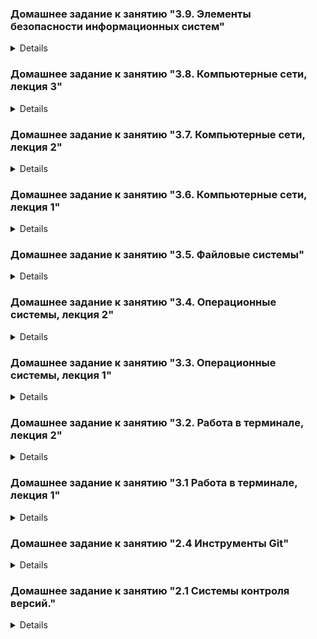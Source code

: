 ### Домашнее задание к занятию "3.9. Элементы безопасности информационных систем"

<details>

#### 1. Установите Bitwarden плагин для браузера. Зарегистрируйтесь и сохраните несколько паролей.
![](pic/Bitwarden1.png)
#### 2. Установите Google authenticator на мобильный телефон. Настройте вход в Bitwarden аккаунт через Google authenticator OTP.
![](pic/Bitwarden2.png)
#### 3. Установите apache2, сгенерируйте самоподписанный сертификат, настройте тестовый сайт для работы по HTTPS.
```shell
$ sudo apt install apache2
```
```shell
$ sudo openssl req -x509 -nodes -days 365 -newkey rsa:2048 -keyout /etc/ssl/private/apache-selfsigned.key -out /etc/ssl/certs/apache-selfsigned.crt
Generating a RSA private key
.............+++++
................+++++
writing new private key to '/etc/ssl/private/apache-selfsigned.key'
-----
You are about to be asked to enter information that will be incorporated
into your certificate request.
What you are about to enter is what is called a Distinguished Name or a DN.
There are quite a few fields but you can leave some blank
For some fields there will be a default value,
If you enter '.', the field will be left blank.
-----
Country Name (2 letter code) [AU]:
State or Province Name (full name) [Some-State]:
Locality Name (eg, city) []:
Organization Name (eg, company) [Internet Widgits Pty Ltd]:
Organizational Unit Name (eg, section) []:
Common Name (e.g. server FQDN or YOUR name) []:
Email Address []:
```
```shell
$ sudo a2enmod ssl
$ sudo systemctl restart apache2

```

#### 4. Проверьте на TLS уязвимости произвольный сайт в интернете.
```shell
# docker run --rm -ti  drwetter/testssl.sh https://kiprinform.com

```
#### 5. Установите на Ubuntu ssh сервер, сгенерируйте новый приватный ключ. Скопируйте свой публичный ключ на другой сервер. Подключитесь к серверу по SSH-ключу.

#### 6. Переименуйте файлы ключей из задания 5. Настройте файл конфигурации SSH клиента, так чтобы вход на удаленный сервер осуществлялся по имени сервера.

#### 7. Соберите дамп трафика утилитой tcpdump в формате pcap, 100 пакетов. Откройте файл pcap в Wireshark.
```shell
# tcpdump -nnei any -c 100 -w 100packets.pcap
tcpdump: listening on any, link-type LINUX_SLL (Linux cooked v1), capture size 262144 bytes
100 packets captured
178 packets received by filter
0 packets dropped by kernel
```
![](pic/Wireshark.png)

#### 8*. Просканируйте хост scanme.nmap.org. Какие сервисы запущены?

```shell
# nmap scanme.nmap.org
Starting Nmap 7.80 ( https://nmap.org ) at 2021-12-03 15:52 EET
Nmap scan report for scanme.nmap.org (45.33.32.156)
Host is up (0.22s latency).
Other addresses for scanme.nmap.org (not scanned): 2600:3c01::f03c:91ff:fe18:bb2f
Not shown: 996 closed ports
PORT      STATE SERVICE
22/tcp    open  ssh
80/tcp    open  http
9929/tcp  open  nping-echo
31337/tcp open  Elite

Nmap done: 1 IP address (1 host up) scanned in 2.68 seconds
```
Подняты ssh, web-server, nping-echo server, открыт порт 31337

#### 9*. Установите и настройте фаервол ufw на web-сервер из задания 3. Откройте доступ снаружи только к портам 22,80,443

</details>


### Домашнее задание к занятию "3.8. Компьютерные сети, лекция 3"  

<details>


#### 1. Подключитесь к публичному маршрутизатору в интернет. Найдите маршрут к вашему публичному IP
```shell
telnet route-views.routeviews.org
Username: rviews
show ip route x.x.x.x/32
show bgp x.x.x.x/32
```
```shell
route-views>show ip route 185.170.xxx.xxx
Routing entry for 185.170.xxx.0/22
  Known via "bgp 6447", distance 20, metric 0
  Tag 8283, type external
  Last update from 94.142.247.3 3w2d ago
  Routing Descriptor Blocks:
  * 94.142.247.3, from 94.142.247.3, 3w2d ago
      Route metric is 0, traffic share count is 1
      AS Hops 4
      Route tag 8283
      MPLS label: none
```
```shell
route-views>show bgp 185.170.xxx.xxx
BGP routing table entry for 185.170.xxx.0/22, version 1295019693
Paths: (24 available, best #10, table default)
  Not advertised to any peer
  Refresh Epoch 1
  4901 6079 1299 5504 206912
    162.250.137.254 from 162.250.137.254 (162.250.137.254)
      Origin IGP, localpref 100, valid, external
      Community: 65000:10100 65000:10300 65000:10400
      path 7FE0DF658448 RPKI State not found
      rx pathid: 0, tx pathid: 0
..........
  Refresh Epoch 1
  19214 174 1299 5504 206912
    208.74.64.40 from 208.74.64.40 (208.74.64.40)
      Origin IGP, localpref 100, valid, external
      Community: 174:21000 174:22013
      path 7FE1733FC848 RPKI State not found
      rx pathid: 0, tx pathid: 0
  Refresh Epoch 1
  1351 6939 1299 5504 206912
    132.198.255.253 from 132.198.255.253 (132.198.255.253)
      Origin IGP, localpref 100, valid, external
      path 7FE0DA7650A8 RPKI State not found
      rx pathid: 0, tx pathid: 0
```

#### 2. Создайте dummy0 интерфейс в Ubuntu. Добавьте несколько статических маршрутов. Проверьте таблицу маршрутизации.

Запуск модуля
```shell
# echo "dummy" > /etc/modules-load.d/dummy.conf
# echo "options dummy numdummies=2" > /etc/modprobe.d/dummy.conf
```
Настройка интерфейса
```shell
# cat << "EOF" >> /etc/systemd/network/10-dummy0.netdev
[NetDev]
Name=dummy0
Kind=dummy
EOF
# cat << "EOF" >> /etc/systemd/network/20-dummy0.network
[Match]
Name=dummy0

[Network]
Address=10.0.8.1/24
EOF
#
#
# systemctl restart systemd-networkd
```
Добавление статического маршрута
```shell
# nano /etc/netplan/02-networkd.yaml
network:
  version: 2
  ethernets:
    eth0:
      optional: true
      addresses:
        - 10.0.2.3/24
      routes:
        - to: 10.0.4.0/24
          via: 10.0.2.2
```
Таблица маршрутизации
```shell
# ip r
default via 10.0.2.2 dev eth0 proto dhcp src 10.0.2.15 metric 100
10.0.2.0/24 dev eth0 proto kernel scope link src 10.0.2.3
10.0.2.2 dev eth0 proto dhcp scope link src 10.0.2.15 metric 100
10.0.4.0/24 via 10.0.2.2 dev eth0 proto static
10.0.8.0/24 dev dummy0 proto kernel scope link src 10.0.8.1
```
Статический маршрут
```shell
# ip r | grep static
10.0.4.0/24 via 10.0.2.2 dev eth0 proto static
```


#### 3. Проверьте открытые TCP порты в Ubuntu, какие протоколы и приложения используют эти порты? Приведите несколько примеров.
```shell
# ss -tnlp
State    Recv-Q   Send-Q      Local Address:Port       Peer Address:Port   Process
LISTEN   0        4096              0.0.0.0:111             0.0.0.0:*       users:(("rpcbind",pid=555,fd=4),("systemd",pid=1,fd=35))
LISTEN   0        4096        127.0.0.53%lo:53              0.0.0.0:*       users:(("systemd-resolve",pid=556,fd=13))
LISTEN   0        128               0.0.0.0:22              0.0.0.0:*       users:(("sshd",pid=1325,fd=3))
LISTEN   0        4096                 [::]:111                [::]:*       users:(("rpcbind",pid=555,fd=6),("systemd",pid=1,fd=37))
LISTEN   0        128                  [::]:22                 [::]:*       users:(("sshd",pid=1325,fd=4))
```
:53 - DNS  
:22 - SSH

#### 4. Проверьте используемые UDP сокеты в Ubuntu, какие протоколы и приложения используют эти порты?
```shell
# ss -unap
State    Recv-Q   Send-Q      Local Address:Port       Peer Address:Port   Process
UNCONN   0        0           127.0.0.53%lo:53              0.0.0.0:*       users:(("systemd-resolve",pid=556,fd=12))
UNCONN   0        0          10.0.2.15%eth0:68              0.0.0.0:*       users:(("systemd-network",pid=12712,fd=20))
UNCONN   0        0                 0.0.0.0:111             0.0.0.0:*       users:(("rpcbind",pid=555,fd=5),("systemd",pid=1,fd=36))
UNCONN   0        0                    [::]:111                [::]:*       users:(("rpcbind",pid=555,fd=7),("systemd",pid=1,fd=38))
```
:53 - DNS  
:68 - Используется клиентскими машинами для получения информации о динамической IP-адресации от DHCP-сервера.
#### 5. Используя diagrams.net, создайте L3 диаграмму вашей домашней сети или любой другой сети, с которой вы работали.
![](pic/network_diagram.png)
#### 6*. Установите Nginx, настройте в режиме балансировщика TCP или UDP.

Создаем 4 VM (1-ый - клиент, 2-ой - балансировщик, 3-ий и 4-ый - веб-серверы)

vagrantfile
```shell
boxes = {
  'netology1' => '10',
  'netology2' => '60',
  'netology3' => '90',
  'netology4' => '120'
}

Vagrant.configure("2") do |config|
  config.vm.network "private_network", virtualbox__intnet: true, auto_config: false
  config.vm.provider "virtualbox" do |v|
    v.memory = 1024
    v.cpus = 1
  end
  config.vm.box = "bento/ubuntu-20.04"

  boxes.each do |k, v|
    config.vm.define k do |node|
      node.vm.provision "shell" do |s|
        s.inline = "hostname $1;"\
          "ip addr add $2 dev eth1;"\
          "ip link set dev eth1 up;"\
          "apt -y update;"\
          "apt -y install nginx;"\
          "mkdir -p /data/www;"\
          "echo Hello from $1 >> /data/www/index.html;"
        s.args = [k, "172.28.128.#{v}/24"]
      end
    end
  end
end
```
На балансировщике (VM2) добавляем конфиг
```shell
$ sudo nano /etc/nginx/conf.d/proxyTCP.conf
     upstream backend1 {
         server 172.28.128.90:8080;
         server 172.28.128.120:8080;
     }
     server {
         listen 8080;
         location / {
             proxy_pass http://backend1;
         }
     }

$ sudo nginx -s reload
```
На веб-серверах (VM3, VM4) меняем конфиги
```shell
$ sudo nano /etc/nginx/sites-enabled/default
server {
     listen 8080;
     location / {
             root /data/www;
             index  index.html index.htm;
     }
}

$ sudo nginx -s reload
```
Отдаем запрос с VM1
```shell
$ curl 172.28.128.60:8080
Hello from netology3
$ curl 172.28.128.60:8080
Hello from netology4
$ curl 172.28.128.60:8080
Hello from netology3
$ curl 172.28.128.60:8080
Hello from netology4
```

#### 7*. Установите bird2, настройте динамический протокол маршрутизации RIP.

#### 8*. Установите Netbox, создайте несколько IP префиксов, используя curl проверьте работу API.

Установка docker
```shell
# curl -fsSL https://download.docker.com/linux/ubuntu/gpg | sudo gpg --dearmor -o /usr/share/keyrings/docker-archive-keyring.gpg
# echo "deb [arch=amd64 signed-by=/usr/share/keyrings/docker-archive-keyring.gpg] https://download.docker.com/linux/ubuntu $(lsb_release -cs) stable" | sudo tee /etc/apt/sources.list.d/docker.list > /dev/null
# sudo apt-get update
# sudo apt-get install docker-ce docker-ce-cli containerd.io
# apt install docker-compose
```
Запуск Netbox
```shell
# git clone -b release https://github.com/netbox-community/netbox-docker.git
# cd netbox-docker
# tee docker-compose.override.yml <<EOF
version: '3.4'
services:
  netbox:
    ports:
      - 8000:8080
EOF
# docker-compose pull
# docker-compose up
```
Запрос на создание префикса через `curl`
```shell
$ sudo curl -ss -X POST -H "Authorization: Token 0123456789abcdef0123456789abcdef01234567" -H "Content-Type: application/json" -H "Accept: application/json; indent=4" http://10.0.2.15:8000/api/ipam/prefixes/ --data '{"prefix": "10.0.8.0/24"}'
{
    "id": 8,
    "url": "http://10.0.2.15:8000/api/ipam/prefixes/8/",
    "display": "10.0.8.0/24",
    "family": {
        "value": 4,
        "label": "IPv4"
    },
    "prefix": "10.0.8.0/24",
    "site": null,
    "vrf": null,
    "tenant": null,
    "vlan": null,
    "status": {
        "value": "active",
        "label": "Active"
    },
    "role": null,
    "is_pool": false,
    "mark_utilized": false,
    "description": "",
    "tags": [],
    "custom_fields": {},
    "created": "2021-12-02",
    "last_updated": "2021-12-02T15:03:45.193570Z",
    "children": 0,
    "_depth": 0
}
```
![](pic/netbox.png)


</details>


### Домашнее задание к занятию "3.7. Компьютерные сети, лекция 2"

<details>


#### 1. Проверьте список доступных сетевых интерфейсов на вашем компьютере. Какие команды есть для этого в Linux и в Windows?  

Linux
- `ip link show`
```shell
$ ip link show
1: lo: <LOOPBACK,UP,LOWER_UP> mtu 65536 qdisc noqueue state UNKNOWN mode DEFAULT group default qlen 1000
    link/loopback 00:00:00:00:00:00 brd 00:00:00:00:00:00
2: eth0: <BROADCAST,MULTICAST,UP,LOWER_UP> mtu 1500 qdisc fq_codel state UP mode DEFAULT group default qlen 1000
    link/ether xx:xx:27:73:xx:xx brd ff:ff:ff:ff:ff:ff
```
- `ifconfig -a`
```shell
$ ip link show
1: lo: <LOOPBACK,UP,LOWER_UP> mtu 65536 qdisc noqueue state UNKNOWN mode DEFAULT group default qlen 1000
    link/loopback 00:00:00:00:00:00 brd 00:00:00:00:00:00
2: eth0: <BROADCAST,MULTICAST,UP,LOWER_UP> mtu 1500 qdisc fq_codel state UP mode DEFAULT group default qlen 1000
    link/ether xx:xx:27:73:xx:xx brd ff:ff:ff:ff:ff:ff
vagrant@vagrant:~$ ifconfig -a
eth0: flags=4163<UP,BROADCAST,RUNNING,MULTICAST>  mtu 1500
        inet 10.0.2.15  netmask 255.255.255.0  broadcast 10.0.2.255
        inet6 xxxx::a00:27ff:fe73:xxxx  prefixlen 64  scopeid 0x20<link>
        ether xx:xx:27:73:xx:xx  txqueuelen 1000  (Ethernet)
        RX packets 16095  bytes 15813251 (15.8 MB)
        RX errors 0  dropped 0  overruns 0  frame 0
        TX packets 7794  bytes 984770 (984.7 KB)
        TX errors 0  dropped 0 overruns 0  carrier 0  collisions 0

lo: flags=73<UP,LOOPBACK,RUNNING>  mtu 65536
        inet 127.0.0.1  netmask 255.0.0.0
        inet6 ::1  prefixlen 128  scopeid 0x10<host>
        loop  txqueuelen 1000  (Local Loopback)
        RX packets 284  bytes 26504 (26.5 KB)
        RX errors 0  dropped 0  overruns 0  frame 0
        TX packets 284  bytes 26504 (26.5 KB)
        TX errors 0  dropped 0 overruns 0  carrier 0  collisions 0
```

Windows

- `ifconfig -a`


#### 2. Какой протокол используется для распознавания соседа по сетевому интерфейсу? Какой пакет и команды есть в Linux для этого?  

Протокол LLDP.  
Пакет lldpd.  
Команда lldpctl.

#### 3. Какая технология используется для разделения L2 коммутатора на несколько виртуальных сетей? Какой пакет и команды есть в Linux для этого? Приведите пример конфига.  

Технология называется VLAN (Virtual LAN).  
Пакет в Ubuntu Linux - vlan  
Пример конфига:
```shell
network:
  version: 2
  renderer: networkd
  ethernets:
    ens4:
      optional: yes
      addresses: 
        - 192.168.0.2/24
  vlans:
    vlan88:
      id: 88
      link: ens4 
      addresses:
        - 192.168.1.2/24
```

#### 4. Какие типы агрегации интерфейсов есть в Linux? Какие опции есть для балансировки нагрузки? Приведите пример конфига.  

В Linux есть две технологии агрегации (LAG): bonding и teaming.  

Типы агрегации bonding:

```shell
$ modinfo bonding | grep mode:
parm:           mode:Mode of operation; 0 for balance-rr, 1 for active-backup, 2 for balance-xor, 3 for broadcast, 4 for 802.3ad, 5 for balance-tlb, 6 for balance-alb (charp)
```

`active-backup` и `broadcast` обеспечивают только отказоустойчивость  
`balance-tlb`, `balance-alb`, `balance-rr`, `balance-xor` и `802.3ad` обеспечат отказоустойчивость и балансировку

`balance-rr` - Политика round-robin. Пакеты отправляются последовательно, начиная с первого доступного интерфейса и заканчивая последним. Эта политика применяется для балансировки нагрузки и отказоустойчивости.  
`active-backup` - Политика активный-резервный. Только один сетевой интерфейс из объединённых будет активным. Другой интерфейс может стать активным, только в том случае, когда упадёт текущий активный интерфейс. Эта политика применяется для отказоустойчивости.  
`balance-xor` - Политика XOR. Передача распределяется между сетевыми картами используя формулу: [( «MAC адрес источника» XOR «MAC адрес назначения») по модулю «число интерфейсов»]. Получается одна и та же сетевая карта передаёт пакеты одним и тем же получателям. Политика XOR применяется для балансировки нагрузки и отказоустойчивости.  
`broadcast` - Широковещательная политика. Передает всё на все сетевые интерфейсы. Эта политика применяется для отказоустойчивости.  
`802.3ad` - Политика агрегирования каналов по стандарту IEEE 802.3ad. Создаются агрегированные группы сетевых карт с одинаковой скоростью и дуплексом. При таком объединении передача задействует все каналы в активной агрегации, согласно стандарту IEEE 802.3ad. Выбор через какой интерфейс отправлять пакет определяется политикой по умолчанию XOR политика.  
`balance-tlb` - Политика адаптивной балансировки нагрузки передачи. Исходящий трафик распределяется в зависимости от загруженности каждой сетевой карты (определяется скоростью загрузки). Не требует дополнительной настройки на коммутаторе. Входящий трафик приходит на текущую сетевую карту. Если она выходит из строя, то другая сетевая карта берёт себе MAC адрес вышедшей из строя карты.  
`balance-alb` - Политика адаптивной балансировки нагрузки. Включает в себя политику balance-tlb плюс осуществляет балансировку входящего трафика. Не требует дополнительной настройки на коммутаторе. Балансировка входящего трафика достигается путём ARP переговоров.  

`active-backup` на отказоустойчивость:
```shell
 network:
   version: 2
   renderer: networkd
   ethernets:
     ens3:
       dhcp4: no 
       optional: true
     ens5: 
       dhcp4: no 
       optional: true
   bonds:
     bond0: 
       dhcp4: yes 
       interfaces:
         - ens3
         - ens5
       parameters:
         mode: active-backup
         primary: ens3
         mii-monitor-interval: 2
```
`balance-alb` - балансировка:
```shell
   bonds:
     bond0: 
       dhcp4: yes 
       interfaces:
         - ens3
         - ens5
       parameters:
         mode: balance-alb
         mii-monitor-interval: 2
```


#### 5. Сколько IP адресов в сети с маской /29 ? Сколько /29 подсетей можно получить из сети с маской /24. Приведите несколько примеров /29 подсетей внутри сети 10.10.10.0/24.

```shell
$ ipcalc -b 10.10.10.0/29
Address:   10.10.10.0
Netmask:   255.255.255.248 = 29
Wildcard:  0.0.0.7
=>
Network:   10.10.10.0/29
HostMin:   10.10.10.1
HostMax:   10.10.10.6
Broadcast: 10.10.10.7
Hosts/Net: 6                     Class A, Private Internet
```
8 адресов = 6 для хостов, 1 адрес сети и 1 широковещательный адрес.

Сеть с маской /24 можно разбить на 32 подсети с маской /29

#### 6. Задача: вас попросили организовать стык между 2-мя организациями. Диапазоны 10.0.0.0/8, 172.16.0.0/12, 192.168.0.0/16 уже заняты. Из какой подсети допустимо взять частные IP адреса? Маску выберите из расчета максимум 40-50 хостов внутри подсети.

- Можно взять адреса из сети для CGNAT - 100.64.0.0/10.
```shell
$ ipcalc -b 100.64.0.0/10 -s 50
Address:   100.64.0.0
Netmask:   255.192.0.0 = 10
Wildcard:  0.63.255.255
=>
Network:   100.64.0.0/10
HostMin:   100.64.0.1
HostMax:   100.127.255.254
Broadcast: 100.127.255.255
Hosts/Net: 4194302               Class A

1. Requested size: 50 hosts
Netmask:   255.255.255.192 = 26
Network:   100.64.0.0/26
HostMin:   100.64.0.1
HostMax:   100.64.0.62
Broadcast: 100.64.0.63
Hosts/Net: 62                    Class A
```
- Маска для диапазонов будет /26, она позволит подключить 62 хоста.

#### 7. Как проверить ARP таблицу в Linux, Windows? Как очистить ARP кеш полностью? Как из ARP таблицы удалить только один нужный IP?

Проверить таблицу можно так:

- Linux: `ip neigh`, `arp -n`
- Windows: `arp -a`

Очистить кеш так:

- Linux: `ip neigh flush`
- Windows: `arp -d *`

Удалить один IP так:

- Linux: `ip neigh delete <IP> dev <INTERFACE>`, `arp -d <IP>`
- Windows: `arp -d <IP>`



</details>


### Домашнее задание к занятию "3.6. Компьютерные сети, лекция 1"  

<details>

#### 1. Работа c HTTP через телнет.
- Подключитесь утилитой телнет к сайту stackoverflow.com telnet stackoverflow.com 80
- отправьте HTTP запрос
```shell
GET /questions HTTP/1.0
HOST: stackoverflow.com
[press enter]
[press enter]
```
- В ответе укажите полученный HTTP код, что он означает?  

```shell
$ telnet stackoverflow.com 80
Trying 151.101.129.69...
Connected to stackoverflow.com.
Escape character is '^]'.
GET /questions HTTP/1.0
HOST: stackoverflow.com

HTTP/1.1 301 Moved Permanently
cache-control: no-cache, no-store, must-revalidate
location: https://stackoverflow.com/questions
x-request-guid: 6b722bf1-5548-4c23-8783-e7dd3eac8a43
feature-policy: microphone 'none'; speaker 'none'
content-security-policy: upgrade-insecure-requests; frame-ancestors 'self' https://stackexchange.com
Accept-Ranges: bytes
Date: Fri, 26 Nov 2021 15:19:58 GMT
Via: 1.1 varnish
Connection: close
X-Served-By: cache-fra19171-FRA
X-Cache: MISS
X-Cache-Hits: 0
X-Timer: S1637939998.255844,VS0,VE92
Vary: Fastly-SSL
X-DNS-Prefetch-Control: off
Set-Cookie: prov=3b058312-43f7-622e-8757-90187bed30db; domain=.stackoverflow.com; expires=Fri, 01-Jan-2055 00:00:00 GMT; path=/; HttpOnly

Connection closed by foreign host.
```
В ответ получили код 301 - редирект с HTTP на HTTPS протокол того же url

#### 2. Повторите задание 1 в браузере, используя консоль разработчика F12.
- откройте вкладку Network
- отправьте запрос http://stackoverflow.com
- найдите первый ответ HTTP сервера, откройте вкладку Headers
- укажите в ответе полученный HTTP код.
- проверьте время загрузки страницы, какой запрос обрабатывался дольше всего?
- приложите скриншот консоли браузера в ответ.  

![](pic/307.png)

В ответ получили код 307 (Temporary Redirect)

![](pic/time.png)

Страница полностью загрузилась за 2.24 сек. Самый долгий запрос - начальная загрузка страницы 353 мс

![](pic/timing.png)

#### 3. Какой IP адрес у вас в интернете?

```shell
$ dig @resolver4.opendns.com myip.opendns.com +short
82.102.xxx.xxx
```

#### 4. Какому провайдеру принадлежит ваш IP адрес? Какой автономной системе AS? Воспользуйтесь утилитой whois

```shell
$ whois 82.102.xxx.xxx | grep ^descr
descr:          PrimeTel PLC
```
IP адрес принадлежит ISP PrimeTel PLC
```shell
$ whois 82.102.xxx.xxx | grep ^origin
origin:         AS8544
```
AS - AS206912

#### 5. Через какие сети проходит пакет, отправленный с вашего компьютера на адрес 8.8.8.8? Через какие AS? Воспользуйтесь утилитой traceroute

```shell
$ traceroute -An 8.8.8.8
traceroute to 8.8.8.8 (8.8.8.8), 30 hops max, 60 byte packets
 1  10.0.2.2 [*]  0.580 ms  0.453 ms  0.537 ms
 2  172.20.10.1 [*]  25.259 ms  25.239 ms  29.771 ms
 3  * * *
 4  10.95.130.98 [*]  109.653 ms  109.633 ms  109.614 ms
 5  10.95.130.209 [*]  109.594 ms  109.573 ms  109.552 ms
 6  78.158.134.114 [AS8544]  119.005 ms  107.965 ms  107.917 ms
 7  78.158.141.157 [AS8544]  187.849 ms  124.968 ms  124.899 ms
 8  78.158.141.141 [AS8544]  124.369 ms  124.188 ms  123.989 ms
 9  * * *
10  8.8.8.8 [AS15169]  123.991 ms  123.943 ms  123.758 ms
```
Пакет проходит через AS - AS8544, AS15169

```shell
$ grep org-name <(whois AS8544)
org-name:       Primetel PLC
$ grep OrgName <(whois AS15169)
OrgName:        Google LLC
```

#### 6. Повторите задание 5 в утилите mtr. На каком участке наибольшая задержка - delay?

```shell
$ mtr 8.8.8.8 -znrc 1
Start: 2021-11-26T15:17:47+0000
HOST: vagrant                     Loss%   Snt   Last   Avg  Best  Wrst StDev
  1. AS???    10.0.2.2             0.0%     1    0.4   0.4   0.4   0.4   0.0
  2. AS???    172.20.10.1          0.0%     1    5.7   5.7   5.7   5.7   0.0
  3. AS???    ???                 100.0     1    0.0   0.0   0.0   0.0   0.0
  4. AS???    10.95.130.98         0.0%     1   29.2  29.2  29.2  29.2   0.0
  5. AS???    10.95.130.209        0.0%     1   43.0  43.0  43.0  43.0   0.0
  6. AS8544   78.158.134.114       0.0%     1   48.0  48.0  48.0  48.0   0.0
  7. AS8544   78.158.141.157       0.0%     1  121.2 121.2 121.2 121.2   0.0
  8. AS8544   78.158.141.141       0.0%     1  110.6 110.6 110.6 110.6   0.0
  9. AS15169  108.170.236.175      0.0%     1   97.4  97.4  97.4  97.4   0.0
 10. AS15169  142.250.229.59       0.0%     1   88.4  88.4  88.4  88.4   0.0
 11. AS15169  8.8.8.8              0.0%     1   94.6  94.6  94.6  94.6   0.0
```
Наибольшая задержка на 7 хопе

#### 7. Какие DNS сервера отвечают за доменное имя dns.google? Какие A записи? воспользуйтесь утилитой dig

```shell
$ dig +short NS dns.google
ns4.zdns.google.
ns2.zdns.google.
ns1.zdns.google.
ns3.zdns.google.
```
NS записи

```shell
$ dig +short A dns.google
8.8.4.4
8.8.8.8
```
A записи

#### 8. Проверьте PTR записи для IP адресов из задания 7. Какое доменное имя привязано к IP? воспользуйтесь утилитой dig

```shell
$ for ip in `dig +short A dns.google`; do dig -x $ip | grep ^[0-9].*in-addr; done
8.8.8.8.in-addr.arpa.	18561	IN	PTR	dns.google.
4.4.8.8.in-addr.arpa.	21274	IN	PTR	dns.google.
```
dns.google

</details>

### Домашнее задание к занятию "3.5. Файловые системы"

<details>

#### 1. Узнайте о [sparse](https://ru.wikipedia.org/wiki/%D0%A0%D0%B0%D0%B7%D1%80%D0%B5%D0%B6%D1%91%D0%BD%D0%BD%D1%8B%D0%B9_%D1%84%D0%B0%D0%B9%D0%BB) (разряженных) файлах.

Файлы с пустотами на диске. Разреженный файл эффективен, потому что он не хранит нули на диске, вместо этого он содержит достаточно метаданных, описывающих нули, которые будут сгенерированы. Разрежённые файлы используются для хранения, например, контейнеров.

Обычный файл заполненный нулями
```shell
$ dd if=/dev/zero of=output1 bs=1G count=4
$ stat output1
File: ouput1
  Size: 4294967296      Blocks: 8388616    IO Block: 4096   regular file
```
Разреженный файл заполненный нулями
```shell
$ dd if=/dev/zero of=output2 bs=1G seek=0 count=0
$ stat output2
File: output2
  Size: 4294967296      Blocks: 0          IO Block: 4096   regular file
```

#### 2. Могут ли файлы, являющиеся жесткой ссылкой на один объект, иметь разные права доступа и владельца? Почему?

Нет, не могут, т.к. это просто ссылки на один и тот же inode - в нём и хранятся права доступа и имя владельца.

#### 3. Сделайте `vagrant destroy` на имеющийся инстанс Ubuntu. Замените содержимое Vagrantfile следующим:

```shell
Vagrant.configure("2") do |config|
  config.vm.box = "bento/ubuntu-20.04"
  config.vm.provider :virtualbox do |vb|
    lvm_experiments_disk0_path = "/tmp/lvm_experiments_disk0.vmdk"
    lvm_experiments_disk1_path = "/tmp/lvm_experiments_disk1.vmdk"
    vb.customize ['createmedium', '--filename', lvm_experiments_disk0_path, '--size', 2560]
    vb.customize ['createmedium', '--filename', lvm_experiments_disk1_path, '--size', 2560]
    vb.customize ['storageattach', :id, '--storagectl', 'SATA Controller', '--port', 1, '--device', 0, '--type', 'hdd', '--medium', lvm_experiments_disk0_path]
    vb.customize ['storageattach', :id, '--storagectl', 'SATA Controller', '--port', 2, '--device', 0, '--type', 'hdd', '--medium', lvm_experiments_disk1_path]
  end
end
```
Данная конфигурация создаст новую виртуальную машину с двумя дополнительными неразмеченными дисками по 2.5 Гб.

```shell
vagrant@vagrant:~$ lsblk
NAME                 MAJ:MIN RM  SIZE RO TYPE MOUNTPOINT
sda                    8:0    0   64G  0 disk
├─sda1                 8:1    0  512M  0 part /boot/efi
├─sda2                 8:2    0    1K  0 part
└─sda5                 8:5    0 63.5G  0 part
  ├─vgvagrant-root   253:0    0 62.6G  0 lvm  /
  └─vgvagrant-swap_1 253:1    0  980M  0 lvm  [SWAP]
sdb                    8:16   0  2.5G  0 disk
sdc                    8:32   0  2.5G  0 disk
```

#### 4. Используя `fdisk`, разбейте первый диск на 2 раздела: 2 Гб, оставшееся пространство.

```shell
vagrant@vagrant:~$ sudo fdisk /dev/sdb

Welcome to fdisk (util-linux 2.34).
Changes will remain in memory only, until you decide to write them.
Be careful before using the write command.

Device does not contain a recognized partition table.
Created a new DOS disklabel with disk identifier 0xa3918d14.

Command (m for help): F
Unpartitioned space /dev/sdb: 2.51 GiB, 2683305984 bytes, 5240832 sectors
Units: sectors of 1 * 512 = 512 bytes
Sector size (logical/physical): 512 bytes / 512 bytes

Start     End Sectors  Size
 2048 5242879 5240832  2.5G

Command (m for help): n
Partition type
   p   primary (0 primary, 0 extended, 4 free)
   e   extended (container for logical partitions)
Select (default p): p
Partition number (1-4, default 1):
First sector (2048-5242879, default 2048):
Last sector, +/-sectors or +/-size{K,M,G,T,P} (2048-5242879, default 5242879): +2G

Created a new partition 1 of type 'Linux' and of size 2 GiB.

Command (m for help): n
Partition type
   p   primary (1 primary, 0 extended, 3 free)
   e   extended (container for logical partitions)
Select (default p): p
Partition number (2-4, default 2):
First sector (4196352-5242879, default 4196352):
Last sector, +/-sectors or +/-size{K,M,G,T,P} (4196352-5242879, default 5242879):

Created a new partition 2 of type 'Linux' and of size 511 MiB.

Command (m for help): w
The partition table has been altered.
Calling ioctl() to re-read partition table.
Syncing disks.
```

#### 5. Используя `sfdisk`, перенесите данную таблицу разделов на второй диск.

```shell
vagrant@vagrant:~$ sudo sfdisk -d /dev/sdb > sdb.dump
vagrant@vagrant:~$ sudo sfdisk /dev/sdc < sdb.dump
Checking that no-one is using this disk right now ... OK

Disk /dev/sdc: 2.51 GiB, 2684354560 bytes, 5242880 sectors
Disk model: VBOX HARDDISK
Units: sectors of 1 * 512 = 512 bytes
Sector size (logical/physical): 512 bytes / 512 bytes
I/O size (minimum/optimal): 512 bytes / 512 bytes

>>> Script header accepted.
>>> Script header accepted.
>>> Script header accepted.
>>> Script header accepted.
>>> Created a new DOS disklabel with disk identifier 0xa3918d14.
/dev/sdc1: Created a new partition 1 of type 'Linux' and of size 2 GiB.
/dev/sdc2: Created a new partition 2 of type 'Linux' and of size 511 MiB.
/dev/sdc3: Done.

New situation:
Disklabel type: dos
Disk identifier: 0xa3918d14

Device     Boot   Start     End Sectors  Size Id Type
/dev/sdc1          2048 4196351 4194304    2G 83 Linux
/dev/sdc2       4196352 5242879 1046528  511M 83 Linux

The partition table has been altered.
Calling ioctl() to re-read partition table.
Syncing disks.
```

#### 6. Соберите `mdadm` RAID1 на паре разделов 2 Гб.

```shell
root@vagrant:~# mdadm --create /dev/md0 --level=1 --raid-devices=2 /dev/sd[bc]1
mdadm: Note: this array has metadata at the start and
    may not be suitable as a boot device.  If you plan to
    store '/boot' on this device please ensure that
    your boot-loader understands md/v1.x metadata, or use
    --metadata=0.90
Continue creating array? y
mdadm: Defaulting to version 1.2 metadata
mdadm: array /dev/md0 started.
```

#### 7. Соберите `mdadm` RAID0 на второй паре маленьких разделов.

```shell
root@vagrant:~# mdadm --create /dev/md1 --level=0 --raid-devices=2 /dev/sd[bc]2
mdadm: Defaulting to version 1.2 metadata
mdadm: array /dev/md1 started.
```

#### 8. Создайте 2 независимых PV на получившихся md-устройствах.

```shell
root@vagrant:~# pvcreate /dev/md0
  Physical volume "/dev/md0" successfully created.
root@vagrant:~# pvcreate /dev/md1
  Physical volume "/dev/md1" successfully created.
```

#### 9. Создайте общую volume-group на этих двух PV.

```shell
root@vagrant:~# vgcreate netology /dev/md0 /dev/md1
  Volume group "netology" successfully created
```

```shell
root@vagrant:~# vgs
  VG        #PV #LV #SN Attr   VSize   VFree
  netology    2   0   0 wz--n-  <2.99g <2.99g
  vgvagrant   1   2   0 wz--n- <63.50g     0
```

#### 10. Создайте LV размером 100 Мб, указав его расположение на PV с RAID0.

```shell
root@vagrant:~# lvcreate -L 100m -n netology-lv netology /dev/md1
  Logical volume "netology-lv" created.
root@vagrant:~# lvs -o +devices
  LV          VG        Attr       LSize   Pool Origin Data%  Meta%  Move Log Cpy%Sync Convert Devices
  netology-lv netology  -wi-a----- 100.00m                                                     /dev/md1(0)
  root        vgvagrant -wi-ao---- <62.54g                                                     /dev/sda5(0)
  swap_1      vgvagrant -wi-ao---- 980.00m                                                     /dev/sda5(16010)
```

#### 11. Создайте `mkfs.ext4` ФС на получившемся LV.

```shell
oot@vagrant:~# mkfs.ext4 -L netology-ext4 -m 1 /dev/mapper/netology-netology--lv
mke2fs 1.45.5 (07-Jan-2020)
Creating filesystem with 25600 4k blocks and 25600 inodes

Allocating group tables: done
Writing inode tables: done
Creating journal (1024 blocks): done
Writing superblocks and filesystem accounting information: done
root@vagrant:~# blkid | grep netology-netology--lv
/dev/mapper/netology-netology--lv: LABEL="netology-ext4" UUID="e8724683-3555-4082-b27e-939ae1d519de" TYPE="ext4"
```

#### 12. Смонтируйте этот раздел в любую директорию, например, `/tmp/new`.

```shell
root@vagrant:~# mkdir /tmp/new
root@vagrant:~# mount /dev/mapper/netology-netology--lv /tmp/new/
root@vagrant:~# mount | grep netology-netology--lv
/dev/mapper/netology-netology--lv on /tmp/new type ext4 (rw,relatime,stripe=256)
```

#### 13. Поместите туда тестовый файл, например `wget https://mirror.yandex.ru/ubuntu/ls-lR.gz -O /tmp/new/test.gz`.

```shell
root@vagrant:~# cd /tmp/new/
root@vagrant:/tmp/new# wget https://mirror.yandex.ru/ubuntu/ls-lR.gz -O /tmp/new/test.gz
--2021-11-22 19:16:22--  https://mirror.yandex.ru/ubuntu/ls-lR.gz
Resolving mirror.yandex.ru (mirror.yandex.ru)... 213.180.204.183, 2a02:6b8::183
Connecting to mirror.yandex.ru (mirror.yandex.ru)|213.180.204.183|:443... connected.
HTTP request sent, awaiting response... 200 OK
Length: 22478375 (21M) [application/octet-stream]
Saving to: ‘/tmp/new/test.gz’

/tmp/new/test.gz                              100%[===================================>]  21.44M  2.30MB/s    in 8.0s

2021-11-22 19:16:30 (2.67 MB/s) - ‘/tmp/new/test.gz’ saved [22478375/22478375]
```

#### 14. Прикрепите вывод `lsblk`.

```shell
root@vagrant:/tmp/new# lsblk
NAME                        MAJ:MIN RM  SIZE RO TYPE  MOUNTPOINT
sda                           8:0    0   64G  0 disk
├─sda1                        8:1    0  512M  0 part  /boot/efi
├─sda2                        8:2    0    1K  0 part
└─sda5                        8:5    0 63.5G  0 part
  ├─vgvagrant-root          253:0    0 62.6G  0 lvm   /
  └─vgvagrant-swap_1        253:1    0  980M  0 lvm   [SWAP]
sdb                           8:16   0  2.5G  0 disk
├─sdb1                        8:17   0    2G  0 part
│ └─md0                       9:0    0    2G  0 raid1
└─sdb2                        8:18   0  511M  0 part
  └─md1                       9:1    0 1018M  0 raid0
    └─netology-netology--lv 253:2    0  100M  0 lvm   /tmp/new
sdc                           8:32   0  2.5G  0 disk
├─sdc1                        8:33   0    2G  0 part
│ └─md0                       9:0    0    2G  0 raid1
└─sdc2                        8:34   0  511M  0 part
  └─md1                       9:1    0 1018M  0 raid0
    └─netology-netology--lv 253:2    0  100M  0 lvm   /tmp/new
```

#### 15. Протестируйте целостность файла:

````shell
root@vagrant:/tmp/new# gzip -t /tmp/new/test.gz
root@vagrant:/tmp/new# echo $?
0
````
#### 16. Используя pvmove, переместите содержимое PV с RAID0 на RAID1.

```shell
root@vagrant:/tmp/new# pvmove -n netology-lv /dev/md1 /dev/md0
  /dev/md1: Moved: 28.00%
  /dev/md1: Moved: 100.00%
root@vagrant:/tmp/new# lvs -o +devices
  LV          VG        Attr       LSize   Pool Origin Data%  Meta%  Move Log Cpy%Sync Convert Devices
  netology-lv netology  -wi-ao---- 100.00m                                                     /dev/md0(0)
  root        vgvagrant -wi-ao---- <62.54g                                                     /dev/sda5(0)
  swap_1      vgvagrant -wi-ao---- 980.00m                                                     /dev/sda5(16010)
```

#### 17. Сделайте `--fail` на устройство в вашем RAID1 md.

```shell
root@vagrant:/tmp/new# mdadm --fail /dev/md0 /dev/sdb1
mdadm: set /dev/sdb1 faulty in /dev/md0
```

#### 18. Подтвердите выводом `dmesg`, что RAID1 работает в деградированном состоянии.

```shell
root@vagrant:/tmp/new# dmesg | grep md0 | tail -n 2
[ 2636.150864] md/raid1:md0: Disk failure on sdb1, disabling device.
               md/raid1:md0: Operation continuing on 1 devices.
```

#### 19. Протестируйте целостность файла, несмотря на "сбойный" диск он должен продолжать быть доступен:
```shell
root@vagrant:/tmp/new# gzip -t /tmp/new/test.gz
root@vagrant:/tmp/new# echo $?
0
```
#### 20. Погасите тестовый хост, vagrant destroy.

```shell
root@vagrant:/tmp/new# exit
logout
vagrant@vagrant:~$ exit
logout
Connection to 127.0.0.1 closed.
user@User-MacBook-Pro Vagrant % vagrant destroy
    default: Are you sure you want to destroy the 'default' VM? [y/N] y
==> default: Forcing shutdown of VM...
==> default: Destroying VM and associated drives...
```

</details>

### Домашнее задание к занятию "3.4. Операционные системы, лекция 2"  

<details>

#### 1. На лекции мы познакомились с node_exporter. В демонстрации его исполняемый файл запускался в background. Этого достаточно для демо, но не для настоящей production-системы, где процессы должны находиться под внешним управлением. Используя знания из лекции по systemd, создайте самостоятельно простой unit-файл для node_exporter: 

- поместите его в автозагрузку,
- предусмотрите возможность добавления опций к запускаемому процессу через внешний файл (посмотрите, например, на `systemctl cat cron`),
- удостоверьтесь, что с помощью systemctl процесс корректно стартует, завершается, а после перезагрузки автоматически поднимается.

```shell
cd ~
wget https://github.com/prometheus/node_exporter/releases/download/v1.3.0/node_exporter-1.3.0.linux-amd64.tar.gz
tar xzf node_exporter-1.3.0.linux-amd64.tar.gz
rm -f node_exporter-1.3.0.linux-amd64.tar.gz
rm -r node_exporter-1.3.0.linux-amd64
sudo touch opt/node_exporter.env
echo "EXTRA_OPTS=\"--log.level=info\"" | sudo tee opt/node_exporter.env
sudo mv node_exporter-1.3.0.linux-amd64/node_exporter /usr/local/bin/
```
```shell
sudo tee /etc/systemd/system/node_exporter.service<<EOF
[Unit]
Description=Node Exporter
After=network.target
 
[Service]
Type=simple
ExecStart=/usr/local/bin/node_exporter $EXTRA_OPTS
StandardOutput=file:/var/log/node_explorer.log
StandardError=file:/var/log/node_explorer.log
 
[Install]
WantedBy=multi-user.target
EOF
```

```shell
sudo systemctl daemon-reload
sudo systemctl start node_exporter
sudo systemctl enable node_exporter
```

добавление опций к запускаемому процессу через внешний файл
```shell
echo "EXTRA_OPTS=\"--log.level=info\"" | sudo tee opt/node_exporter.env
```
```shell
$ journalctl -u node_exporter.service
-- Logs begin at Sat 2021-11-20 21:06:21 UTC, end at Sat 2021-11-20 21:27:25 UTC. --
Nov 20 21:16:13 vagrant systemd[1]: Started Node Exporter.
Nov 20 21:17:38 vagrant systemd[1]: Stopping Node Exporter...
Nov 20 21:17:38 vagrant systemd[1]: node_exporter.service: Succeeded.
Nov 20 21:17:38 vagrant systemd[1]: Stopped Node Exporter.
Nov 20 21:27:12 vagrant systemd[1]: Started Node Exporter.
-- Reboot --
Nov 20 21:31:22 vagrant systemd[1]: Started Node Exporter.
```

#### 2. Ознакомьтесь с опциями node_exporter и выводом `/metrics` по-умолчанию. Приведите несколько опций, которые вы бы выбрали для базового мониторинга хоста по CPU, памяти, диску и сети.

CPU: system, user покажут время, использованное системой и программами; слишком высокий steal будет означать, что гипервизор перегружен и процессор занят другими ВМ; iowait - поможет отследить, всё ли в порядке с дисковой системой.  
```shell
# TYPE node_cpu_seconds_total counter
node_cpu_seconds_total{cpu="0",mode="idle"} 27.36
node_cpu_seconds_total{cpu="0",mode="iowait"} 0.52
node_cpu_seconds_total{cpu="0",mode="irq"} 0
node_cpu_seconds_total{cpu="0",mode="nice"} 0
node_cpu_seconds_total{cpu="0",mode="softirq"} 0.17
node_cpu_seconds_total{cpu="0",mode="steal"} 0
node_cpu_seconds_total{cpu="0",mode="system"} 3.47
node_cpu_seconds_total{cpu="0",mode="user"} 2.96
node_cpu_seconds_total{cpu="1",mode="idle"} 28.92
node_cpu_seconds_total{cpu="1",mode="iowait"} 0.2
node_cpu_seconds_total{cpu="1",mode="irq"} 0
node_cpu_seconds_total{cpu="1",mode="nice"} 0
node_cpu_seconds_total{cpu="1",mode="softirq"} 0.21
node_cpu_seconds_total{cpu="1",mode="steal"} 0
node_cpu_seconds_total{cpu="1",mode="system"} 2.66
node_cpu_seconds_total{cpu="1",mode="user"} 2.34
```
MEM: MemTotal - количество памяти; MemFree и MemAvailable - свободная и доступная память; SwapTotal, SwapFree, SwapCached - своп, если слишком много занято -- RAM не хватает.

```shell
# TYPE node_memory_MemAvailable_bytes gauge
node_memory_MemAvailable_bytes 7.43829504e+08
# TYPE node_memory_MemFree_bytes gauge
node_memory_MemFree_bytes 6.51558912e+08
# TYPE node_memory_MemTotal_bytes gauge
node_memory_MemTotal_bytes 1.028694016e+09
# TYPE node_memory_SwapCached_bytes gauge
node_memory_SwapCached_bytes 0
# TYPE node_memory_SwapFree_bytes gauge
node_memory_SwapFree_bytes 1.027600384e+09
# TYPE node_memory_SwapTotal_bytes gauge
node_memory_SwapTotal_bytes 1.027600384e+09
```

DISK: size_bytes и avail_bytes покажут объём и свободное место; readonly=1 может говорить о проблемах ФС, из-за чего она перешла в режим только для чтения; io_now - интенсивность работы с диском в текущий момент.
```shell
# TYPE node_filesystem_avail_bytes gauge
node_filesystem_avail_bytes{device="/dev/mapper/vgvagrant-root",fstype="ext4",mountpoint="/"} 6.0764639232e+10
# TYPE node_filesystem_readonly gauge
node_filesystem_readonly{device="/dev/mapper/vgvagrant-root",fstype="ext4",mountpoint="/"} 0
# TYPE node_filesystem_size_bytes gauge
node_filesystem_size_bytes{device="/dev/mapper/vgvagrant-root",fstype="ext4",mountpoint="/"} 6.5827115008e+10
# TYPE node_disk_io_now gauge
node_disk_io_now{device="sda"} 0
```

NET: carrier_down, carrier_up - если много, значит проблема с физическим подключением; info - общая информация по интерфейсу; mtu_bytes - может быть важно для диагностики потерь или если трафик хостов не проходит через маршрутизатор; receive_errs_total, transmit_errs_total, receive_packets_total, transmit_packets_total - ошибки передачи, в зависимости от объёма, вероятно какие-то проблемы сети или с хостом
```shell
# TYPE node_network_carrier_down_changes_total counter
node_network_carrier_down_changes_total{device="eth0"} 1
# TYPE node_network_carrier_up_changes_total counter
node_network_carrier_up_changes_total{device="eth0"} 1
# TYPE node_network_info gauge
node_network_info{address="08:00:27:73:60:cf",broadcast="ff:ff:ff:ff:ff:ff",device="eth0",duplex="full",ifalias="",operstate="up"} 1
# TYPE node_network_mtu_bytes gauge
node_network_mtu_bytes{device="eth0"} 1500
# TYPE node_network_receive_errs_total counter
node_network_receive_errs_total{device="eth0"} 0
# TYPE node_network_receive_packets_total counter
node_network_receive_packets_total{device="eth0"} 351
# TYPE node_network_transmit_errs_total counter
node_network_transmit_errs_total{device="eth0"} 0
# TYPE node_network_transmit_packets_total counter
node_network_transmit_packets_total{device="eth0"} 279
```

#### 3. Установите в свою виртуальную машину Netdata. Воспользуйтесь готовыми пакетами для установки (`sudo apt install -y netdata`). После успешной установки:

- в конфигурационном файле `/etc/netdata/netdata.conf` в секции [web] замените значение с localhost на `bind to = 0.0.0.0`,
```shell
$ sudo nano /etc/netdata/netdata.conf
$ grep -e bind -e web /etc/netdata/netdata.conf
	web files owner = root
	web files group = root
	# bind socket to IP = 127.0.0.1
	bind to = 0.0.0.0
```
- добавьте в Vagrantfile проброс порта Netdata на свой локальный компьютер и сделайте vagrant reload:  
```shell
config.vm.network "forwarded_port", guest: 19999, host: 19999
```
```shell
% sudo nano vagrantfile
% vagrant reload
% vagrant port
The forwarded ports for the machine are listed below. Please note that
these values may differ from values configured in the Vagrantfile if the
provider supports automatic port collision detection and resolution.

    22 (guest) => 2222 (host)
 19999 (guest) => 19999 (host)
  9100 (guest) => 9100 (host)
```

После успешной перезагрузки в браузере на своем ПК (не в виртуальной машине) вы должны суметь зайти на `localhost:19999`. Ознакомьтесь с метриками, которые по умолчанию собираются Netdata и с комментариями, которые даны к этим метрикам.  

http://localhost:19999

pic![](https://i.ibb.co/rbDG8nR/Screenshot-2021-11-21-at-11-11-04.png)

#### 4. Можно ли по выводу `dmesg` понять, осознает ли ОС, что загружена не на настоящем оборудовании, а на системе виртуализации?

```shell
$ dmesg | grep -i 'Hypervisor detected'
[    0.000000] Hypervisor detected: KVM
```

#### 5. Как настроен sysctl `fs.nr_open` на системе по-умолчанию? Узнайте, что означает этот параметр. Какой другой существующий лимит не позволит достичь такого числа (`ulimit --help`)?

```shell
$ sysctl fs.nr_open
fs.nr_open = 1048576
```
fs.nr_open - жесткий лимит на открытые дескрипторы для ядра (системы)
```shell
$ ulimit -Sn
1024
```
Soft limit на пользователя, может быть изменен как большую, так и меньшую сторону  
```shell
$ ulimit -Hn
1048576
```
Hard limit на пользователя, может быть изменен только в меньшую сторону  
Оба `ulimit` -n не могут превышать `fs.nr_open`

#### 6. Запустите любой долгоживущий процесс (не `ls`, который отработает мгновенно, а, например, `sleep 1h`) в отдельном неймспейсе процессов; покажите, что ваш процесс работает под PID 1 через `nsenter`. Для простоты работайте в данном задании под root (`sudo -i`). Под обычным пользователем требуются дополнительные опции (`--map-root-user`) и т.д.

Terminal #1
```shell
vagrant@vagrant:~$ sudo unshare -f --pid --mount-proc sleep 1h
```
Terminal #2
```shell
vagrant@vagrant:~$ ps -e | grep sleep
   1789 pts/0    00:00:00 sleep
vagrant@vagrant:~$ sudo nsenter --target 1789 --mount --uts --ipc --net --pid ps aux
USER         PID %CPU %MEM    VSZ   RSS TTY      STAT START   TIME COMMAND
root           1  0.0  0.0   9828   580 pts/0    S+   09:34   0:00 sleep 1h
root           6  0.0  0.3  13216  3336 pts/1    R+   09:39   0:00 ps aux
```

#### 7. Найдите информацию о том, что такое `:(){ :|:& };:`. Запустите эту команду в своей виртуальной машине Vagrant с Ubuntu 20.04 (**это важно, поведение в других ОС не проверялось**). Некоторое время все будет "плохо", после чего (минуты) – ОС должна стабилизироваться. Вызов `dmesg` расскажет, какой механизм помог автоматической стабилизации. Как настроен этот механизм по-умолчанию, и как изменить число процессов, которое можно создать в сессии?

Это fork bomb, бесконечно создающая свои копии (системным вызовом fork())

Стабилизация системы:
```shell
[ 1538.730411] cgroup: fork rejected by pids controller in /user.slice/user-1000.slice/session-3.scope
```

Значение TasksMax (изменение значения в %, конкретное число или infinity, чтобы убрать лимит) в /usr/lib/systemd/system/user-.slice.d/10-defaults.conf регулирует число процессов, которое можно создать в сессии

</details>


### Домашнее задание к занятию "3.3. Операционные системы, лекция 1"  

<details>

#### 1. Какой системный вызов делает команда `cd`? 
```shell
chdir()
```
#### 2. Попробуйте использовать команду `file` на объекты разных типов на файловой системе. Например:  
```shell
vagrant@netology1:~$ file /dev/tty
/dev/tty: character special (5/0)
vagrant@netology1:~$ file /dev/sda
/dev/sda: block special (8/0)
vagrant@netology1:~$ file /bin/bash
/bin/bash: ELF 64-bit LSB shared object, x86-64
```
Используя `strace` выясните, где находится база данных `file` на основании которой она делает свои догадки.  

```shell
openat(AT_FDCWD, "/usr/share/misc/magic.mgc", O_RDONLY) = 3
```

#### 3. Основываясь на знаниях о перенаправлении потоков предложите способ обнуления открытого удаленного файла (чтобы освободить место на файловой системе).  

1. По pid процесса, который держит файл, выяснить его дескрипторы.
2. В дескриптор отправить пустую строку, например, `echo '' > /proc/123456/fd/3`

#### 4. Занимают ли зомби-процессы какие-то ресурсы в ОС (CPU, RAM, IO)?  

Нет. Когда процесс завершается через `exit`, вся память и связанные с ним ресурсы освобождаются, чтобы их могли использовать другие процессы.  

#### 5. В iovisor BCC есть утилита `opensnoop`:
```shell
root@vagrant:~# dpkg -L bpfcc-tools | grep sbin/opensnoop
/usr/sbin/opensnoop-bpfcc
```
#### На какие файлы вы увидели вызовы группы `open` за первую секунду работы утилиты? Воспользуйтесь пакетом bpfcc-tools для Ubuntu 20.04.  

```shell
$ sudo /usr/sbin/opensnoop-bpfcc
PID    COMM               FD ERR PATH
777    vminfo              4   0 /var/run/utmp
584    dbus-daemon        -1   2 /usr/local/share/dbus-1/system-services
584    dbus-daemon        18   0 /usr/share/dbus-1/system-services
584    dbus-daemon        -1   2 /lib/dbus-1/system-services
584    dbus-daemon        18   0 /var/lib/snapd/dbus-1/system-services/
```

#### 6. Какой системный вызов использует `uname -a`? Приведите цитату из `man` по этому системному вызову, где описывается альтернативное местоположение в `/proc`, где можно узнать версию ядра и релиз ОС.  
`uname()`  
`man uname(2) line 65:`

`Part of the utsname information is also accessible via /proc/sys/kernel/{ostype, hostname, osrelease, version, domainname}.`

#### 7. Чем отличается последовательность команд через `;` и через `&&` в `bash`? Например:  

```shell
root@netology1:~# test -d /tmp/some_dir; echo Hi
Hi
root@netology1:~# test -d /tmp/some_dir && echo Hi
root@netology1:~#
```
#### Есть ли смысл использовать в bash &&, если применить set -e?

Операторы последовательного выполнения команд.

- `;` выполнит все команды последовательно, даже если какая-то завершится ошибкой.
- `&&` остановится при завершении какой-то команды в последовательности ошибкой.

~~Скрипт с `set -e` не упадёт, если ошибкой завершится команда, выполненная в конструкции с оператором `&&`. Смысла использования `bash &&` + `set -e` не вижу.~~  
С параметром -e оболочка завершится только при ненулевом коде возврата команды. Если ошибочно завершится одна из команд, разделённых &&, то выхода из шелла не произойдёт. Так что, смысл есть.  

#### 8. Из каких опций состоит режим `bash set -euxo pipefail` и почему его хорошо было бы использовать в сценариях?  

- `-e` прерывает выполнение исполнения при ошибке любой команды кроме последней в последовательности; 
- `-x` вывод трейса простых команд;
- `-u` неустановленные/не заданные параметры и переменные считаются как ошибки, с выводом в stderr текста ошибки и выполнит завершение не интерактивного вызова;
- `-o pipefail` возвращает код возврата набора/последовательности команд, ненулевой при последней команды или 0 для успешного выполнения команд.

Повышает детализацию вывода ошибок и завершит сценарий при наличии ошибок, на любом этапе выполнения сценария, кроме последней завершающей команды.

#### 9. Используя `-o stat` для `ps`, определите, какой наиболее часто встречающийся статус у процессов в системе. В `man ps` ознакомьтесь (`/PROCESS STATE CODES`) что значат дополнительные к основной заглавной буквы статуса процессов. Его можно не учитывать при расчете (считать S, Ss или Ssl равнозначными).  

```shell
$ ps -Ao stat  | sort | uniq -c | sort -h
      1 R+
      1 S<s
      1 SLsl
      1 STAT
      1 Sl
      1 Ss+
      2 SN
      2 T
      3 S+
      5 Ssl
      8 I
     15 Ss
     24 S
     40 I<
```

S - процессы спящие, находятся в режиме ожидания  
I - фоновые процессы ядра

</details>

### Домашнее задание к занятию "3.2. Работа в терминале, лекция 2"

<details>

#### 1. Какого типа команда cd?

```
$ type cd
cd is a shell builtin
```

#### 2. Какая альтернатива без pipe команде grep <some_string> <some_file> | wc -l?

```
wc -l < <(<some_string> <some_file>)
```

#### 3. Какой процесс с PID 1 является родителем для всех процессов в вашей виртуальной машине Ubuntu 20.04?  

```shell
$ pstree -a -p  | head -n 1
systemd,1
```
```shell
$ sudo ls -l /proc/1/exe
lrwxrwxrwx 1 root root 0 Nov 10 19:26 /proc/1/exe -> /usr/lib/systemd/systemd
```
```shell
$ ps -F 1
UID          PID    PPID  C    SZ   RSS PSR STIME TTY      STAT   TIME CMD
root           1       0  0 41832 11300   0 16:38 ?        Ss     0:01 /sbin/init
```
```shell
$ ls -lh /sbin/init
lrwxrwxrwx 1 root root 20 Jul 21 19:00 /sbin/init -> /lib/systemd/systemd
```

#### 4. Как будет выглядеть команда, которая перенаправит вывод stderr ls на другую сессию терминала?  

```shell
ls -l \root 2>/dev/pts/1
```

#### 5. Получится ли одновременно передать команде файл на stdin и вывести ее stdout в другой файл? Приведите работающий пример.  

```shell
sed 's/#/##/g' <~/test1 >test2
```

#### 6. Получится ли вывести находясь в графическом режиме данные из PTY в какой-либо из эмуляторов TTY? Сможете ли вы наблюдать выводимые данные?  

```shell
echo 'message' > /dev/tty1
```
Нужно быть авторизованным в этом терминале. Или под `root` без авторизации.

#### 7. Выполните команду bash 5>&1. К чему она приведет? Что будет, если вы выполните echo netology > /proc/$$/fd/5? Почему так происходит?  

`bash 5>&1` запустит экземпляр bash с fd 5 и перенаправит его на fd 1 (stdout).  

`echo netology > /proc/$$/fd/5` выведет в терминал слово "netology". Это произойдёт потому что echo отправляет netology в fd 5 текущего шелла (подсистема /proc содержит информацию о запущенных процессах по их PID, $$ - подставит PID текущего шелла)  

#### 8. Получится ли в качестве входного потока для pipe использовать только stderr команды, не потеряв при этом отображение stdout на pty?  

Да
```shell
cat ~/.bashrc dasdsfad 2>&1 1>/dev/pts/0 | sed 's/cat/test/g' > test;
```

#### 9. Что выведет команда cat /proc/$$/environ? Как еще можно получить аналогичный по содержанию вывод?  

Команда выведет набор переменных окружения.

Что-то похожее вернут команды `env` и `printenv`.

#### 10. Используя man, опишите что доступно по адресам /proc/<PID>/cmdline, /proc/<PID>/exe.  

`/proc/<PID>/cmdline` выведет команду, к которой относится , со всеми агрументами, разделёнными специальными символом '\x0' (это не пробел, cat файла выведёт всё "слипнувшимся")

`/proc/<PID>/exe` это симлинк на полный путь к исполняемому файлоу, из которого вызвана программа с этим пидом  

#### 11. Узнайте, какую наиболее старшую версию набора инструкций SSE поддерживает ваш процессор с помощью /proc/cpuinfo.  

```shell
$ cat /proc/cpuinfo  | grep -o 'sse[0-9_]*' | sort -h | uniq
sse
sse2
sse3
sse4_1
sse4_2
```
SSE 4.2  

#### 12. При открытии нового окна терминала и vagrant ssh создается новая сессия и выделяется pty. Однако ... not a tty ... Почитайте, почему так происходит, и как изменить поведение.  

```shell
$ ssh localhost 'tty'
vagrant@localhost's password:
not a tty
```

Это сделано для правильной работы в скриптах. Если сразу выполнить команду на удалённом сервере через ssh, sshd это поймёт, и запускаемые команды тоже, поэтому они не будут спрашивать что-то у пользователя, а вывод очистят от лишних данных.

Например, если в интерактивном режиме программа задала бы пользователю вопрос и ждала ответа "yes/no", при запуске через ssh она этого делать не станет.

Изменить поведение можно добавив флаг -t при вызове ssh. 

```shell
$ ssh -t localhost 'tty'
vagrant@localhost's password:
/dev/pts/1
Connection to localhost closed.
```


#### 13. Бывает, что есть необходимость переместить запущенный процесс из одной сессии в другую. Попробуйте сделать это, воспользовавшись reptyr.  

Работает по [инструкции](https://github.com/nelhage/reptyr#typical-usage-pattern) проекта reptyr.

#### 14. Узнайте что делает команда tee и почему в отличие от sudo echo команда с sudo tee будет работать.  

Команда `tee` делает вывод одновременно и в файл, указанный в качестве параметра, и в `stdout`. 
В данном примере команда получает вывод из `stdin`, перенаправленный через `pipe` от `stdout` команды `echo`
и т.к. команда запущена от `sudo`, соответственно имеет повышенные права на запись.

</details>

### Домашнее задание к занятию "3.1 Работа в терминале, лекция 1"  

<details>

#### 1. Установите средство виртуализации Oracle VirtualBox.

установлено

#### 2. Установите средство автоматизации Hashicorp Vagrant.

установлено

#### 3. В вашем основном окружении подготовьте удобный для дальнейшей работы терминал. Можно предложить:

установлен iTerm2

#### 4. С помощью базового файла конфигурации запустите Ubuntu 20.04 в VirtualBox посредством Vagrant:

выполнено

#### 5. Ознакомьтесь с графическим интерфейсом VirtualBox, посмотрите как выглядит виртуальная машина, которую создал для вас Vagrant, какие аппаратные ресурсы ей выделены. Какие ресурсы выделены по-умолчанию?  

RAM:1024mb  
CPU:2 cpu  
HDD:64gb  
video:4mb  

#### 6. Ознакомьтесь с возможностями конфигурации VirtualBox через Vagrantfile: документация. Как добавить оперативной памяти или ресурсов процессора виртуальной машине?  

Добавлением команд в VagrantFile  
короткие линки  
```
  v.memory = 2048  
  v.cpus = 4  
```
или командами ВМ  

   ```
   config.vm.provider "virtualbox" do |vb|  
     vb.memory = "2048"  
     vb.cpu = "24"  
   end  
   ```

#### 7. Команда vagrant ssh из директории, в которой содержится Vagrantfile, позволит вам оказаться внутри виртуальной машины без каких-либо дополнительных настроек. Попрактикуйтесь в выполнении обсуждаемых команд в терминале Ubuntu.

выполнено

#### 8. Ознакомиться с разделами man bash, почитать о настройках самого bash:

- какой переменной можно задать длину журнала history, и на какой строчке manual это описывается?  

Число строк журнала задаётся переменной окружения HISTFILESIZE, она описана со строки 1060  

Число команд задаётся переменой окружения HISTSIZE, она описана со строки 1081  

 - что делает директива ignoreboth в bash? 

Директива ignoreboth является сокращением для ignorespace и ignoredups.

Если список значений включает в себя ignorespace, строки, начинающиеся с символа пробела, не сохраняются в списке истории.  
Значение ignoredups приводит к тому, что строки, соответствующие предыдущей записи в истории, не сохраняются.

#### 9. В каких сценариях использования применимы скобки {} и на какой строчке man bash это описано?  

{} - зарезервированные слова, список, в т.ч. список команд, в отличие от () исполнятся в текущем инстансе, 
используется в различных условных циклах, условных операторах, или ограничивает тело функции. Статус возврата - это статус выхода из списка.  
Описана со строки 317 



#### 10. С учётом ответа на предыдущий вопрос, как создать однократным вызовом touch 100000 файлов? Получится ли аналогичным образом создать 300000? Если нет, то почему?  

100000 - да  
```
touch file{1..100000}
```  
300000 -  нет  
```touch file{1..300000}  
  -bash: /usr/bin/touch: Argument list too long
 ```

#### 11. В man bash поищите по `/\[\[`. Что делает конструкция `[[ -d /tmp ]]`  

Проверяет наличие каталога /tmp

#### 12. Основываясь на знаниях о просмотре текущих (например, PATH) и установке новых переменных; командах, которые мы рассматривали, добейтесь в выводе type -a bash в виртуальной машине наличия первым пунктом в списке:  

bash is /tmp/new_path_directory/bash  
bash is /usr/local/bin/bash  
bash is /bin/bash  

```
$ ln -s /usr/bin /tmp/new_path_directory  
$ PATH=/tmp/new_path_directory:${PATH}  
$ type -a bash  
bash is /tmp/new_path_directory/bash  
bash is /usr/bin/bash  
bash is /bin/bash  
```

#### 13. Чем отличается планирование команд с помощью batch и at?  

- at выполняется строго по расписанию  
- batch выполняется, когда позволит нагрузка на систему (load average упадёт ниже 1.5 или значения, заданного командой atd)  

#### 14. Завершите работу виртуальной машины чтобы не расходовать ресурсы компьютера и/или батарею ноутбука.  

```
% vagrant suspend
```
</details>

### Домашнее задание к занятию "2.4 Инструменты Git"

<details>

#### 1. Найдите полный хеш и комментарий коммита, хеш которого начинается на aefea.

Решение  
git show aefea

**Ответ**  
aefead2207ef7e2aa5dc81a34aedf0cad4c32545  
Update CHANGELOG.md

#### 2. Какому тегу соответствует коммит 85024d3?

Решение  
git show 85024

**Ответ**  
commit 85024d3100126de36331c6982bfaac02cdab9e76 (tag: v0.12.23)

#### 3. Сколько родителей у коммита b8d720? Напишите их хеши.

Решение  
git show --pretty=format:' %P' b8d720

**Ответ**  
56cd7859e05c36c06b56d013b55a252d0bb7e158  
9ea88f22fc6269854151c571162c5bcf958bee2b

#### 4. Перечислите хеши и комментарии всех коммитов которые были сделаны между тегами v0.12.23 и v0.12.24.

Решение  
git log  v0.12.23..v0.12.24  --oneline

**Ответ**  
33ff1c03b (tag: v0.12.24) v0.12.24  
b14b74c49 [Website] vmc provider links  
3f235065b Update CHANGELOG.md  
6ae64e247 registry: Fix panic when server is unreachable  
5c619ca1b website: Remove links to the getting started guide's old location  
06275647e Update CHANGELOG.md  
d5f9411f5 command: Fix bug when using terraform login on Windows  
4b6d06cc5 Update CHANGELOG.md  
dd01a3507 Update CHANGELOG.md  
225466bc3 Cleanup after v0.12.23 release  

#### 5. Найдите коммит в котором была создана функция func providerSource, ее определение в коде выглядит так func providerSource(...) (вместо троеточего перечислены аргументы).

Решение  
git log -S'func providerSource(' --oneline

**Ответ**  
8c928e835 main: Consult local directories as potential mirrors of providers

#### 6. Найдите все коммиты в которых была изменена функция globalPluginDirs.

Решение  
git grep 'func globalPluginDirs'  
git log -L :'func globalPluginDirs':plugins.go --oneline  

**Ответ**  
commit 8364383c3 - создана  
commit 66ebff90c - изменена  
commit 41ab0aef7 - изменена  
commit 52dbf9483 - изменена  
commit 78b122055 - изменена  

#### 7. Кто автор функции synchronizedWriters?

Решение  

git log -S'func synchronizedWriters(‘ --pretty=format:'%h - %an %ae'

bdfea50cc - James Bardin j.bardin@gmail.com  
5ac311e2a - Martin Atkins mart@degeneration.co.uk  

git show bdfea50cc - удалена  
git show 5ac311e2a - создана  

**Ответ**  
Author: Martin Atkins <mart@degeneration.co.uk>

</details>

### Домашнее задание к занятию "2.1 Системы контроля версий."

<details>

#### devops-netology  
Игнорировать все файлы в директории .terraform  
Игнорировать все файлы оканчивающиеся на .tfstate и содержащие .tfstate.  
Игнорировать файл crash.log  
Игнорировать файлы оканчивающиеся на .tfvars  
Игнорировать файлы override.tf, override.tf и оканчивающиеся на _override.tf и _override.tf.json  
Игнорировать файлы .terraformrc и terraform.rc  
Игнорировать каталог .idea

</details>
